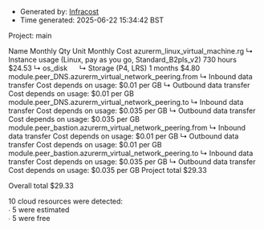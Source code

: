 - Generated by: [Infracost](https://infracost.io)
- Time generated: 2025-06-22 15:34:42 BST

Project: main

Name Monthly Qty Unit Monthly Cost azurerm\_linux\_virtual\_machine.rg ↳ Instance usage (Linux, pay as you go, Standard\_B2pls\_v2) 730 hours $24.53 ↳ os\_disk      ↳ Storage (P4, LRS) 1 months $4.80 module.peer\_DNS.azurerm\_virtual\_network\_peering.from ↳ Inbound data transfer Cost depends on usage: $0.01 per GB ↳ Outbound data transfer Cost depends on usage: $0.01 per GB module.peer\_DNS.azurerm\_virtual\_network\_peering.to ↳ Inbound data transfer Cost depends on usage: $0.035 per GB ↳ Outbound data transfer Cost depends on usage: $0.035 per GB module.peer\_bastion.azurerm\_virtual\_network\_peering.from ↳ Inbound data transfer Cost depends on usage: $0.01 per GB ↳ Outbound data transfer Cost depends on usage: $0.01 per GB module.peer\_bastion.azurerm\_virtual\_network\_peering.to ↳ Inbound data transfer Cost depends on usage: $0.035 per GB ↳ Outbound data transfer Cost depends on usage: $0.035 per GB Project total $29.33

Overall total $29.33

10 cloud resources were detected:  
∙ 5 were estimated  
∙ 5 were free